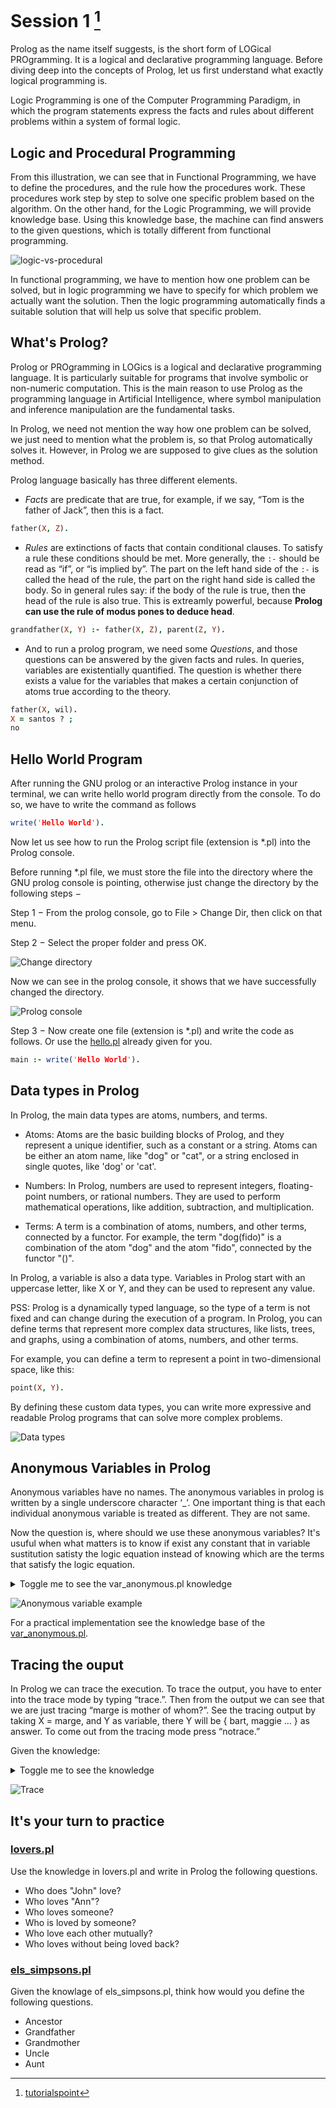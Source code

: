 # Session 1 [^1]

Prolog as the name itself suggests, is the short form of LOGical PROgramming. It is a logical and declarative programming language. Before diving deep into the concepts of Prolog, let us first understand what exactly logical programming is.

Logic Programming is one of the Computer Programming Paradigm, in which the program statements express the facts and rules about different problems within a system of formal logic.

## Logic and Procedural Programming

From this illustration, we can see that in Functional Programming, we have to define the procedures, and the rule how the procedures work. These procedures work step by step to solve one specific problem based on the algorithm. On the other hand, for the Logic Programming, we will provide knowledge base. Using this knowledge base, the machine can find answers to the given questions, which is totally different from functional programming.

![logic-vs-procedural](Img/logic_functional_programming.jpg)

In functional programming, we have to mention how one problem can be solved, but in logic programming we have to specify for which problem we actually want the solution. Then the logic programming automatically finds a suitable solution that will help us solve that specific problem.

## What's Prolog?

Prolog or PROgramming in LOGics is a logical and declarative programming language. It  is particularly suitable for programs that involve symbolic or non-numeric computation. This is the main reason to use Prolog as the programming language in Artificial Intelligence, where symbol manipulation and inference manipulation are the fundamental tasks.

In Prolog, we need not mention the way how one problem can be solved, we just need to mention what the problem is, so that Prolog automatically solves it. However, in Prolog we are supposed to give clues as the solution method.

Prolog language basically has three different elements.

- *Facts* are predicate that are true, for example, if we say, “Tom is the father of Jack”, then this is a fact.

```prolog
father(X, Z).
```

- *Rules* are extinctions of facts that contain conditional clauses. To satisfy a rule these conditions should be met. 
More generally, the `:-` should be read as “if”, or “is implied by”. The part on the left hand side of the `:-` is called the head of the rule, 
the part on the right hand side is called the body. So in general rules say: if the body of the rule is true, then the head of the rule is also true.
This is extreamly powerful, because **Prolog can use the rule of modus pones to deduce head**.

```prolog
grandfather(X, Y) :- father(X, Z), parent(Z, Y).
```

- And to run a prolog program, we need some *Questions*, and those questions can be answered by the given facts and rules. In queries, variables are existentially quantified. The question is whether there exists a value for the variables that makes a certain conjunction of atoms true according to the theory.

```prolog
father(X, wil).
X = santos ? ;
no
```

## Hello World Program

After running the GNU prolog or an interactive Prolog instance in your terminal, we can write hello world program directly from the console. To do so, we have to write the command as follows

```prolog
write('Hello World').
```

Now let us see how to run the Prolog script file (extension is *.pl) into the Prolog console.

Before running *.pl file, we must store the file into the directory where the GNU prolog console is pointing, otherwise just change the directory by the following steps −

Step 1 − From the prolog console, go to File > Change Dir, then click on that menu.

Step 2 − Select the proper folder and press OK.

![Change directory](Img/select_working_directory.jpg)

Now we can see in the prolog console, it shows that we have successfully changed the directory.

![Prolog console](Img/prolog_console.jpg)

Step 3 − Now create one file (extension is *.pl) and write the code as follows. Or use the [hello.pl](Examples/hello.pl) already given for you.

```prolog
main :- write('Hello World').
```

## Data types in Prolog

In Prolog, the main data types are atoms, numbers, and terms.

- Atoms: Atoms are the basic building blocks of Prolog, and they represent a unique identifier, such as a constant or a string. Atoms can be either an atom name, like "dog" or "cat", or a string enclosed in single quotes, like 'dog' or 'cat'.

- Numbers: In Prolog, numbers are used to represent integers, floating-point numbers, or rational numbers. They are used to perform mathematical operations, like addition, subtraction, and multiplication.

- Terms: A term is a combination of atoms, numbers, and other terms, connected by a functor. For example, the term "dog(fido)" is a combination of the atom "dog" and the atom "fido", connected by the functor "()".

In Prolog, a variable is also a data type. Variables in Prolog start with an uppercase letter, like X or Y, and they can be used to represent any value.

PSS: Prolog is a dynamically typed language, so the type of a term is not fixed and can change during the execution of a program. In Prolog, you can define terms that represent more complex data structures, like lists, trees, and graphs, using a combination of atoms, numbers, and other terms.

For example, you can define a term to represent a point in two-dimensional space, like this:

```prolog
point(X, Y).
```

By defining these custom data types, you can write more expressive and readable Prolog programs that can solve more complex problems.

![Data types](Img/data_objects.jpg)

## Anonymous Variables in Prolog

Anonymous variables have no names. The anonymous variables in prolog is written by a single underscore character ‘_’. One important thing is that each individual anonymous variable is treated as different. They are not same.

Now the question is, where should we use these anonymous variables? It's usuful when what matters is to know if exist any constant that in variable sustitution satisty the logic equation instead of knowing which are the terms that satisfy the logic equation.

<details>
    <summary>Toggle me to see the var_anonymous.pl knowledge</summary>

```prolog
hates(jim,tom).
hates(pat,bob).
hates(dog,fox).
hates(peter,tom).
```
</details>

![Anonymous variable example](Img/anonymous_variable.png)

For a practical implementation see the knowledge base of the [var_anonymous.pl](Examples/var_anonymous.pl).

## Tracing the ouput

In Prolog we can trace the execution. To trace the output, you have to enter into the trace mode by typing “trace.”. Then from the output we can see that we are just tracing “marge is mother of whom?”. See the tracing output by taking X = marge, and Y as variable, there Y will be { bart, maggie ... } as answer. To come out from the tracing mode press “notrace.”

Given the knowledge:

<details>
    <summary>Toggle me to see the knowledge</summary>

```prolog
nen(bart).
nen(milhouse).
nen(lisa).
nen(maggie).
nen(rod).
nen(todd).
nen(ralph).

home(abe).
home(homer).
home(bart).
home(ned).
home(rod).
home(todd).
home(chief_wiggum).
home(ralph).
home(milhouse).
home(mr_burns).
home(smithers).
home(groundskeeper_willie).
home(principal_skinner).

dona(marge).
dona(lisa).
dona(maggie).
dona(maude).
dona(mrs_krabappel).
dona(ms_hoover).
dona(patty).
dona(selma).
dona(jacqueline).

pare(abe, homer).
pare(homer, bart).
pare(homer, lisa).
pare(homer, maggie).
pare(ned, rod).
pare(ned, todd).
pare(chief_wiggum,ralph).

mare(marge, bart).
mare(marge, lisa).
mare(marge, maggie).
mare(jacqueline, marge).
mare(jacqueline, patty).
mare(jacqueline, selma).
mare(maude, rod).
mare(maude, todd).

casat(homer, marge).
casat(ned, maude).

amic(bart, milhouse).
amic(homer, ned).
amic(marge, maude).

viu(homer, adr("Evergreen Terrace", 742, "Springfield")).
viu(ned, adr("Evergreen Terrace", 744, "Springfield")).
```

</details>

![Trace](Img/trace-example.png)

## It's your turn to practice

### [lovers.pl](Examples/lovers.pl)

Use the knowledge in lovers.pl and write in Prolog the following questions.

- Who does "John" love?
- Who loves "Ann"?
- Who loves someone?
- Who is loved by someone?
- Who love each other mutually?
- Who loves without being loved back?

### [els_simpsons.pl](Examples/els_simpson.pl)

Given the knowlage of els_simpsons.pl, think how would you define the following questions.

- Ancestor
- Grandfather
- Grandmother
- Uncle
- Aunt

[^1]: [tutorialspoint](https://www.tutorialspoint.com/prolog)
